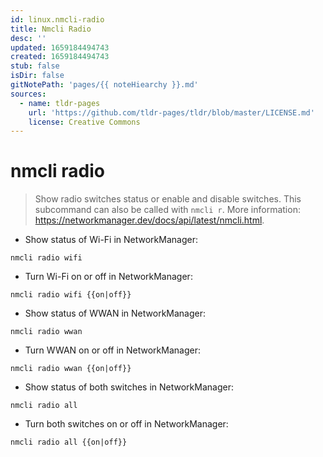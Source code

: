 ```yaml
---
id: linux.nmcli-radio
title: Nmcli Radio
desc: ''
updated: 1659184494743
created: 1659184494743
stub: false
isDir: false
gitNotePath: 'pages/{{ noteHiearchy }}.md'
sources:
  - name: tldr-pages
    url: 'https://github.com/tldr-pages/tldr/blob/master/LICENSE.md'
    license: Creative Commons
---
```

# nmcli radio

> Show radio switches status or enable and disable switches.
> This subcommand can also be called with `nmcli r`.
> More information: <https://networkmanager.dev/docs/api/latest/nmcli.html>.

- Show status of Wi-Fi in NetworkManager:

`nmcli radio wifi`

- Turn Wi-Fi on or off in NetworkManager:

`nmcli radio wifi {{on|off}}`

- Show status of WWAN in NetworkManager:

`nmcli radio wwan`

- Turn WWAN on or off in NetworkManager:

`nmcli radio wwan {{on|off}}`

- Show status of both switches in NetworkManager:

`nmcli radio all`

- Turn both switches on or off in NetworkManager:

`nmcli radio all {{on|off}}`

